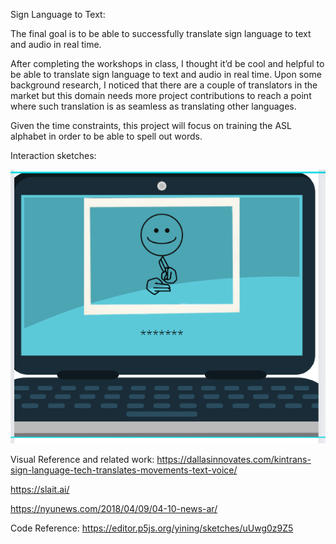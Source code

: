 Sign Language to Text:

The final goal is to be able to successfully translate sign language to text and audio in real time.

After completing the workshops in class, I thought it’d be cool and helpful to be able to translate sign language to text and audio in real time. Upon some background research, I noticed that there are a couple of translators in the market but this domain needs more project contributions to reach a point where such translation is as seamless as translating other languages.

Given the time constraints, this project will focus on training the ASL alphabet in order to be able to spell out words.

Interaction sketches:

![](https://github.com/NatiTsegaye/ML4PC/blob/main/week5/Screenshot%202022-04-28%20114733.png)

Visual Reference and related work:
https://dallasinnovates.com/kintrans-sign-language-tech-translates-movements-text-voice/

https://slait.ai/

https://nyunews.com/2018/04/09/04-10-news-ar/

Code Reference:
https://editor.p5js.org/yining/sketches/uUwg0z9Z5
